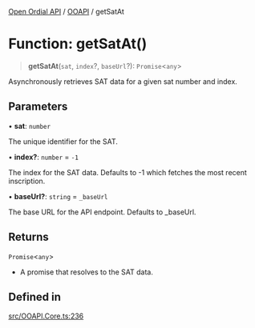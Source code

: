 [Open Ordial API](../../README.md) / [OOAPI](../README.md) / getSatAt

# Function: getSatAt()

> **getSatAt**(`sat`, `index`?, `baseUrl`?): `Promise`\<`any`\>

Asynchronously retrieves SAT data for a given sat number and index.

## Parameters

• **sat**: `number`

The unique identifier for the SAT.

• **index?**: `number` = `-1`

The index for the SAT data. Defaults to -1 which fetches the most recent inscription.

• **baseUrl?**: `string` = `_baseUrl`

The base URL for the API endpoint. Defaults to _baseUrl.

## Returns

`Promise`\<`any`\>

- A promise that resolves to the SAT data.

## Defined in

[src/OOAPI.Core.ts:236](https://github.com/open-ordinal/open-ordinal-api/blob/70e118e56492403aed907a3616034144dfc18228/src/OOAPI.Core.ts#L236)
